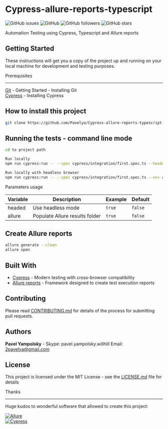 # Cypress-allure-reports-typescript

<form>
<img alt="GitHub issues" src="https://img.shields.io/github/issues/pavelya/Cypress-allure-reports-typescript?style=for-the-badge">
<img alt="GitHub" src="https://img.shields.io/github/license/pavelya/Cypress-allure-reports-typescript?style=for-the-badge">
<img alt="GitHub followers" src="https://img.shields.io/github/followers/pavelya?style=for-the-badge">
<img alt="GitHub stars" src="https://img.shields.io/github/stars/pavelya/Cypress-allure-reports-typescript?style=for-the-badge">
</form>

Automation Testing using Cypress, Typescript and Allure reports

## Getting Started

These instructions will get you a copy of the project up and running on your local machine for development and testing purposes.

Prerequisites

---

[Git](https://git-scm.com/book/en/v2/Getting-Started-Installing-Git) - Getting Started - Installing Git  
[Cypress](https://docs.cypress.io/guides/getting-started/installing-cypress.html#System-requirements) - Installing Cypress

## How to install this project

```bash
git clone https://github.com/Pavelya/Cypress-allure-reports-typescript.git

```

## Running the tests - command line mode

```bash
cd to project path

Run locally
npm run cypress:run -- --spec cypress/integration/first.spec.ts --headed --env allure=true

Run locally with headless browser
npm run cypress:run -- --spec cypress/integration/first.spec.ts --env allure=true

```

Parameters usage

| Variable | Description                    | Example | Default |
| -------- | ------------------------------ | ------- | ------- |
| headed   | Use headless mode              | `true`  | `false` |
| allure   | Populate Allure results folder | `true`  | `false` |

## Create Allure reports

```bash
allure generate --clean
allure open

```

## Built With

- [Cypress](https://www.cypress.io/) - Modern testing with cross-browser compatibility
- [Allure reports](http://allure.qatools.ru/) - Framework designed to create test execution reports

## Contributing

Please read [CONTRIBUTING.md](doc/CONTRIBUTING.md) for details of the process for submitting pull requests.

## Authors

**Pavel Yampolsky** - Skype: pavel.yampolsky.willhill Email: 2pavelya@gmail.com

## License

This project is licensed under the MIT License - see the [LICENSE.md](LICENSE.md) file for details

Thanks

---

Huge kudos to wonderful software that allowed to create this project:

[![Allure](https://avatars3.githubusercontent.com/u/5879127?s=200&v=4)](https://github.com/allure-framework/allure2)  
[![Cypress](https://www.cypress.io/static/33498b5f95008093f5f94467c61d20ab/05330/cypress-logo.png)](https://www.cypress.io/)
